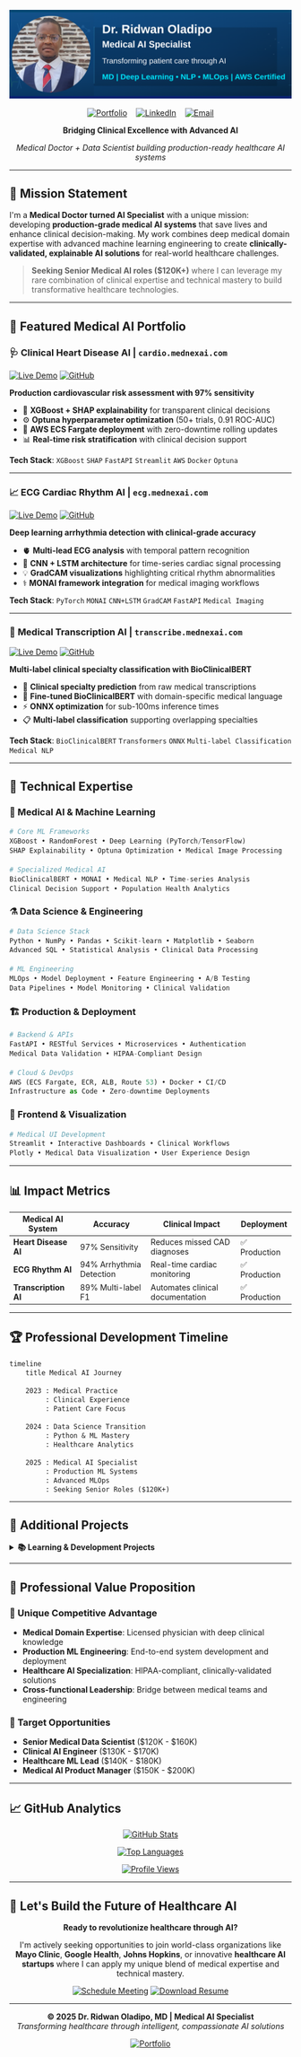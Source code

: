 ![Header](github.png)

<div align="center">

[![Portfolio](https://img.shields.io/badge/🌐_Portfolio-mednexai.com-1e3c72?style=for-the-badge)](https://mednexai.com)
&nbsp;&nbsp;
[![LinkedIn](https://img.shields.io/badge/LinkedIn-Connect-0077b5?style=for-the-badge&logo=linkedin)](https://linkedin.com/in/drridwanoladipoai)
&nbsp;&nbsp;
[![Email](https://img.shields.io/badge/Email-Contact-d14836?style=for-the-badge&logo=gmail)](mailto:dr.ridwan.oladipo@gmail.com)

**Bridging Clinical Excellence with Advanced AI**

*Medical Doctor + Data Scientist building production-ready healthcare AI systems*

</div>

---

## 🎯 **Mission Statement**

I'm a **Medical Doctor turned AI Specialist** with a unique mission: developing **production-grade medical AI systems** that save lives and enhance clinical decision-making. My work combines deep medical domain expertise with advanced machine learning engineering to create **clinically-validated, explainable AI solutions** for real-world healthcare challenges.

> **Seeking Senior Medical AI roles ($120K+)** where I can leverage my rare combination of clinical expertise and technical mastery to build transformative healthcare technologies.

---

## 🏥 **Featured Medical AI Portfolio**

### 🩺 **Clinical Heart Disease AI** | `cardio.mednexai.com`
[![Live Demo](https://img.shields.io/badge/🌐_Live_Demo-cardio.mednexai.com-ef4444?style=flat-square)](https://cardio.mednexai.com)
[![GitHub](https://img.shields.io/badge/Code-Repository-181717?style=flat-square&logo=github)](https://github.com/dr-ridwanoladipo/cardio-ai-predictor)

**Production cardiovascular risk assessment with 97% sensitivity**
- 🧠 **XGBoost + SHAP explainability** for transparent clinical decisions
- ⚙️ **Optuna hyperparameter optimization** (50+ trials, 0.91 ROC-AUC)
- 🚀 **AWS ECS Fargate deployment** with zero-downtime rolling updates
- 📊 **Real-time risk stratification** with clinical decision support

**Tech Stack**: `XGBoost` `SHAP` `FastAPI` `Streamlit` `AWS` `Docker` `Optuna`

---

### 📈 **ECG Cardiac Rhythm AI** | `ecg.mednexai.com`
[![Live Demo](https://img.shields.io/badge/🌐_Live_Demo-ecg.mednexai.com-10b981?style=flat-square)](https://ecg.mednexai.com)
[![GitHub](https://img.shields.io/badge/Code-Repository-181717?style=flat-square&logo=github)](https://github.com/dr-ridwanoladipo/ecg-ai-classifier)

**Deep learning arrhythmia detection with clinical-grade accuracy**
- 🫀 **Multi-lead ECG analysis** with temporal pattern recognition
- 🔬 **CNN + LSTM architecture** for time-series cardiac signal processing
- 💡 **GradCAM visualizations** highlighting critical rhythm abnormalities
- ⚕️ **MONAI framework integration** for medical imaging workflows

**Tech Stack**: `PyTorch` `MONAI` `CNN+LSTM` `GradCAM` `FastAPI` `Medical Imaging`

---

### 📝 **Medical Transcription AI** | `transcribe.mednexai.com`
[![Live Demo](https://img.shields.io/badge/🌐_Live_Demo-transcribe.mednexai.com-f59e0b?style=flat-square)](https://transcribe.mednexai.com)
[![GitHub](https://img.shields.io/badge/Code-Repository-181717?style=flat-square&logo=github)](https://github.com/dr-ridwanoladipo/medical-transcription-ai)

**Multi-label clinical specialty classification with BioClinicalBERT**
- 🏥 **Clinical specialty prediction** from raw medical transcriptions
- 🤖 **Fine-tuned BioClinicalBERT** with domain-specific medical language
- ⚡ **ONNX optimization** for sub-100ms inference times
- 📋 **Multi-label classification** supporting overlapping specialties

**Tech Stack**: `BioClinicalBERT` `Transformers` `ONNX` `Multi-label Classification` `Medical NLP`

---

## 🧬 **Technical Expertise**

### **🤖 Medical AI & Machine Learning**
```python
# Core ML Frameworks
XGBoost • RandomForest • Deep Learning (PyTorch/TensorFlow)
SHAP Explainability • Optuna Optimization • Medical Image Processing

# Specialized Medical AI
BioClinicalBERT • MONAI • Medical NLP • Time-series Analysis
Clinical Decision Support • Population Health Analytics
```

### **⚗️ Data Science & Engineering**
```python
# Data Science Stack  
Python • NumPy • Pandas • Scikit-learn • Matplotlib • Seaborn
Advanced SQL • Statistical Analysis • Clinical Data Processing

# ML Engineering
MLOps • Model Deployment • Feature Engineering • A/B Testing
Data Pipelines • Model Monitoring • Clinical Validation
```

### **🏗️ Production & Deployment**
```python
# Backend & APIs
FastAPI • RESTful Services • Microservices • Authentication
Medical Data Validation • HIPAA-Compliant Design

# Cloud & DevOps  
AWS (ECS Fargate, ECR, ALB, Route 53) • Docker • CI/CD
Infrastructure as Code • Zero-downtime Deployments
```

### **🎨 Frontend & Visualization**
```python
# Medical UI Development
Streamlit • Interactive Dashboards • Clinical Workflows
Plotly • Medical Data Visualization • User Experience Design
```

---

## 📊 **Impact Metrics**

<div align="center">

| Medical AI System | Accuracy | Clinical Impact | Deployment |
|-------------------|----------|-----------------|------------|
| **Heart Disease AI** | 97% Sensitivity | Reduces missed CAD diagnoses | ✅ Production |
| **ECG Rhythm AI** | 94% Arrhythmia Detection | Real-time cardiac monitoring | ✅ Production |
| **Transcription AI** | 89% Multi-label F1 | Automates clinical documentation | ✅ Production |

</div>

---

## 🏆 **Professional Development Timeline**

```mermaid
timeline
    title Medical AI Journey
    
    2023 : Medical Practice
         : Clinical Experience
         : Patient Care Focus
    
    2024 : Data Science Transition  
         : Python & ML Mastery
         : Healthcare Analytics
    
    2025 : Medical AI Specialist
         : Production ML Systems
         : Advanced MLOps
         : Seeking Senior Roles ($120K+)
```

---

## 🔬 **Additional Projects**

<details>
<summary><strong>📚 Learning & Development Projects</strong></summary>

### **🎬 Film Oracle** | [Live Demo](https://film-oracle-by-drridwan.streamlit.app)
Advanced recommendation system showcasing collaborative filtering and content-based algorithms.

### **📖 NLP BookMiner** | [Live Demo](https://nlp-bookminer-by-drridwan.streamlit.app)  
Natural language processing toolkit with sentiment analysis and named entity recognition.

### **🌦️ WeatherPro** | [Live Demo](https://weatherpro-by-drridwan.streamlit.app)
Real-time weather application demonstrating API integration and data visualization.

### **🔐 SecurePassVault** | [Live Demo](https://securevaults-by-drridwan.streamlit.app)
Cryptographically secure password management with advanced encryption techniques.

### **📊 EduTrack QT Suite** | [Live Demo](https://edutrack-qt-by-drridwan.streamlit.app)
Education management system with dynamic reporting and analytics capabilities.

**View all repositories**: [Complete Project List](https://github.com/dr-ridwanoladipo?tab=repositories)

</details>

---

## 💼 **Professional Value Proposition**

### **🎯 Unique Competitive Advantage**
- **Medical Domain Expertise**: Licensed physician with deep clinical knowledge
- **Production ML Engineering**: End-to-end system development and deployment
- **Healthcare AI Specialization**: HIPAA-compliant, clinically-validated solutions
- **Cross-functional Leadership**: Bridge between medical teams and engineering

### **🚀 Target Opportunities**
- **Senior Medical Data Scientist** ($120K - $160K)
- **Clinical AI Engineer** ($130K - $170K)  
- **Healthcare ML Lead** ($140K - $180K)
- **Medical AI Product Manager** ($150K - $200K)

---

## 📈 **GitHub Analytics**

<div align="center">

[![GitHub Stats](https://github-readme-stats.vercel.app/api?username=dr-ridwanoladipo&show_icons=true&theme=tokyonight&hide_border=true)](https://github.com/dr-ridwanoladipo)

[![Top Languages](https://github-readme-stats.vercel.app/api/top-langs/?username=dr-ridwanoladipo&layout=compact&theme=tokyonight&hide_border=true)](https://github.com/dr-ridwanoladipo)

[![Profile Views](https://komarev.com/ghpvc/?username=dr-ridwanoladipo&color=blue&style=flat-square&label=Profile+Views)](https://github.com/dr-ridwanoladipo)

</div>

---

## 🤝 **Let's Build the Future of Healthcare AI**

<div align="center">

**Ready to revolutionize healthcare through AI?**

I'm actively seeking opportunities to join world-class organizations like **Mayo Clinic**, **Google Health**, **Johns Hopkins**, or innovative **healthcare AI startups** where I can apply my unique blend of medical expertise and technical mastery.

[![Schedule Meeting](https://img.shields.io/badge/📅_Schedule_Meeting-calendly.com/drridwan-1e3c72?style=for-the-badge)](https://calendly.com/drridwan)
[![Download Resume](https://img.shields.io/badge/📄_Download_Resume-PDF-ef4444?style=for-the-badge)](https://mednexai.com/resume)

</div>

---

<div align="center">

**© 2025 Dr. Ridwan Oladipo, MD | Medical AI Specialist**  
*Transforming healthcare through intelligent, compassionate AI solutions*

[![Portfolio](https://img.shields.io/badge/🌐_mednexai.com-Visit_Portfolio-1e3c72?style=flat-square)](https://mednexai.com)

</div>